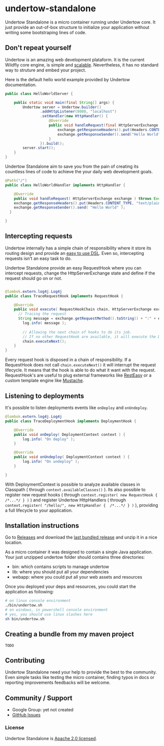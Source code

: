 undertow-standalone
===================

Undertow Standalone is a micro container running under Undertow core. It
just provide an out-of-box structure to initialize your application without
writing some bootstraping lines of code.

## Don't repeat yourself
Undertow is an amazing web development plataform. It is the current Wildfly
core engine, is simple and [scalable](http://www.techempower.com/benchmarks/#section=data-r8&hw=i7&test=plaintext).
Nevertheless, it has no standard way to struture and embed your project.

Here is the default hello world example provided by Undertow documentation.

```java
public class HelloWorldServer {

    public static void main(final String[] args) {
        Undertow server = Undertow.builder()
                .addHttpListener(8080, "localhost")
                .setHandler(new HttpHandler() {
                    @Override
                    public void handleRequest(final HttpServerExchange exchange) throws Exception {
                        exchange.getResponseHeaders().put(Headers.CONTENT_TYPE, "text/plain");
                        exchange.getResponseSender().send("Hello World");
                    }
                }).build();
        server.start();
    }
}
```

Undertow Standalone aim to save you from the pain of creating its countless lines of code
to achieve the your daily web development goals.

```java
@Path("/")
public class HelloWorldHandler implements HttpHandler {

	@Override
	public void handleRequest( HttpServerExchange exchange ) throws Exception {
    exchange.getResponseHeaders().put(Headers.CONTENT_TYPE, "text/plain");
    exchange.getResponseSender().send( "Hello World" );
  }

}
```

## Intercepting requests
Undertow internally has a simple chain of responsibility where it store its routing
design and provide an [easy to use DSL](http://undertow.io/documentation/core/built-in-handlers.html).
Even so, intercepting requests isn't an easy task to do.

Undertow Standalone provide an easy RequestHook where you can intercept requests, change
the HttpServerExchange state and define if the request should go on or not.

```java

@lombok.extern.log4j.Log4j
public class TraceRequestHook implements RequestHook {

	@Override
	public void execute( RequestHookChain chain, HttpServerExchange exchange ) throws DrowningException {
	  // Tracing the request
	  String message = exchange.getRequestMethod().toString() + ":" + exchange.getRequestPath();
		log.info( message );
		
		// Allowing the next chain of hooks to do its job.
		// If no other RequestHook are available, it will execute the Default Handler
		chain.executeNext();
	}
}

```

Every request hook is disposed in a chain of responsibility. If a RequestHook does not call ```chain.executeNext()```
it will interrupt the request lifecycle. It means that the hook is able to do what it want with the request.
RequestHook's are useful to plug external frameworks like [RestEasy](http://www.jboss.org/resteasy) or a custom template
engine like [Mustache](http://mustache.github.io/).

## Listening to deployments
It's possible to listen deployments events like ```onDeploy``` and ```onUndeploy```.

```java
@lombok.extern.log4j.Log4j
public class TraceDeploymentHook implements DeploymentHook {

	@Override
	public void onDeploy( DeploymentContext context ) {
		log.info( "On deploy" );
	}

	@Override
	public void onUndeploy( DeploymentContext context ) {
		log.info( "On undeploy" );
	}

}

```

With DeploymentContext is possible to analyze available classes in Classpath ( through
```context.availableClasses()``` ). Its also possible to register new request hooks ( through
```context.register( new RequestHook {  /*...*/ } )``` ) and register Undertow HttpHandlers
( through ```context.register( "/hello/", new HttpHandler {  /*...*/ } )``` ), providing
a full lifecycle to your application.

## Installation  instructions

Go to [Releases](https://github.com/TeXOLabs/undertow-standalone/releases) and download the
[last bundled release](https://github.com/TeXOLabs/undertow-standalone/releases/download/1.0-Alpha1/undertow-standalone-1.0.Alpha1.zip) and unzip it in a nice location.

As a micro container it was designed to contain a single Java application. Your just unzipped undertow folder
should contains three directories:
* bin: which contains scripts to manage undertow
* lib: where you should put all your dependencies
* webapp: where you could put all your web assets and resources

Once you deployed your deps and resources, you could start the application as following:
```bash
# on linux console environment
./bin/undertow.sh
# on windows, in powershell console environment
# yes, you should use linux slashes here
sh bin/undertow.sh
```

## Creating a bundle from my maven project
``` TODO ```


## Contributing
Undertow Standalone need your help to provide the best to the community. Even simple tasks like
testing the micro container, finding typos in docs or reporting improvements feedbacks will be welcome.

## Community / Support

* Google Group: yet not created
* [GitHub Issues](https://github.com/TeXOLabs/undertow-standalone/issues)

### License

Undertow Standalone is [Apache 2.0 licensed](http://www.apache.org/licenses/LICENSE-2.0.html).
